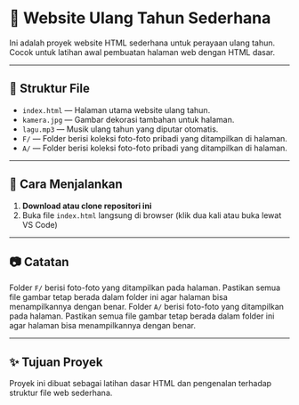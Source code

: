 # 🎉 Website Ulang Tahun Sederhana

Ini adalah proyek website HTML sederhana untuk perayaan ulang tahun. Cocok untuk latihan awal pembuatan halaman web dengan HTML dasar.

---

## 📁 Struktur File

- `index.html` — Halaman utama website ulang tahun.
- `kamera.jpg` — Gambar dekorasi tambahan untuk halaman.
- `lagu.mp3` — Musik ulang tahun yang diputar otomatis.
- `F/` — Folder berisi koleksi foto-foto pribadi yang ditampilkan di halaman.
- `A/` — Folder berisi koleksi foto-foto pribadi yang ditampilkan di halaman.

---

## 🚀 Cara Menjalankan

1. **Download atau clone repositori ini**
2. Buka file `index.html` langsung di browser (klik dua kali atau buka lewat VS Code)

---

## 📷 Catatan

Folder `F/` berisi foto-foto yang ditampilkan pada halaman. Pastikan semua file gambar tetap berada dalam folder ini agar halaman bisa menampilkannya dengan benar.
Folder `A/` berisi foto-foto yang ditampilkan pada halaman. Pastikan semua file gambar tetap berada dalam folder ini agar halaman bisa menampilkannya dengan benar.

---

## ✨ Tujuan Proyek

Proyek ini dibuat sebagai latihan dasar HTML dan pengenalan terhadap struktur file web sederhana.
